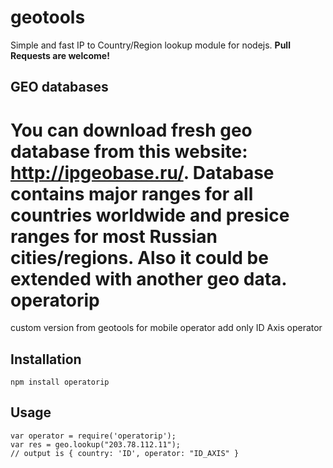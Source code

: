 
geotools
========

Simple and fast IP to Country/Region lookup module for nodejs. **Pull Requests are welcome!**

## GEO databases

You can download fresh geo database from this website: http://ipgeobase.ru/.
Database contains major ranges for all countries worldwide and presice ranges for most Russian cities/regions.
Also it could be extended with another geo data.
operatorip
==========

custom version from geotools for mobile operator
add only ID Axis operator

## Installation

	npm install operatorip

## Usage

	var operator = require('operatorip');
	var res = geo.lookup("203.78.112.11");
	// output is { country: 'ID', operator: "ID_AXIS" }
